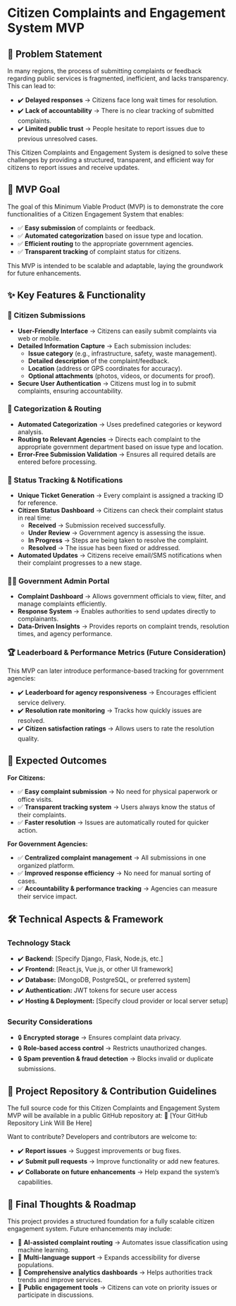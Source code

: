 # Citizen Complaints and Engagement System MVP

## 📌 Problem Statement
In many regions, the process of submitting complaints or feedback regarding public services is fragmented, inefficient, and lacks transparency. This can lead to:
- ✔️ **Delayed responses** → Citizens face long wait times for resolution.
- ✔️ **Lack of accountability** → There is no clear tracking of submitted complaints.
- ✔️ **Limited public trust** → People hesitate to report issues due to previous unresolved cases.

This Citizen Complaints and Engagement System is designed to solve these challenges by providing a structured, transparent, and efficient way for citizens to report issues and receive updates.

## 🎯 MVP Goal
The goal of this Minimum Viable Product (MVP) is to demonstrate the core functionalities of a Citizen Engagement System that enables:
- ✅ **Easy submission** of complaints or feedback.
- ✅ **Automated categorization** based on issue type and location.
- ✅ **Efficient routing** to the appropriate government agencies.
- ✅ **Transparent tracking** of complaint status for citizens.

This MVP is intended to be scalable and adaptable, laying the groundwork for future enhancements.

## ✨ Key Features & Functionality

### 📝 Citizen Submissions
- **User-Friendly Interface** → Citizens can easily submit complaints via web or mobile.
- **Detailed Information Capture** → Each submission includes:
    - **Issue category** (e.g., infrastructure, safety, waste management).
    - **Detailed description** of the complaint/feedback.
    - **Location** (address or GPS coordinates for accuracy).
    - **Optional attachments** (photos, videos, or documents for proof).
- **Secure User Authentication** → Citizens must log in to submit complaints, ensuring accountability.

### 📂 Categorization & Routing
- **Automated Categorization** → Uses predefined categories or keyword analysis.
- **Routing to Relevant Agencies** → Directs each complaint to the appropriate government department based on issue type and location.
- **Error-Free Submission Validation** → Ensures all required details are entered before processing.

### 🚦 Status Tracking & Notifications
- **Unique Ticket Generation** → Every complaint is assigned a tracking ID for reference.
- **Citizen Status Dashboard** → Citizens can check their complaint status in real time:
    - **Received** → Submission received successfully.
    - **Under Review** → Government agency is assessing the issue.
    - **In Progress** → Steps are being taken to resolve the complaint.
    - **Resolved** → The issue has been fixed or addressed.
- **Automated Updates** → Citizens receive email/SMS notifications when their complaint progresses to a new stage.

### 🧑‍💼 Government Admin Portal
- **Complaint Dashboard** → Allows government officials to view, filter, and manage complaints efficiently.
- **Response System** → Enables authorities to send updates directly to complainants.
- **Data-Driven Insights** → Provides reports on complaint trends, resolution times, and agency performance.

### 🏆 Leaderboard & Performance Metrics (Future Consideration)
This MVP can later introduce performance-based tracking for government agencies:
- ✔️ **Leaderboard for agency responsiveness** → Encourages efficient service delivery.
- ✔️ **Resolution rate monitoring** → Tracks how quickly issues are resolved.
- ✔️ **Citizen satisfaction ratings** → Allows users to rate the resolution quality.

## 🚀 Expected Outcomes

**For Citizens:**
- ✅ **Easy complaint submission** → No need for physical paperwork or office visits.
- ✅ **Transparent tracking system** → Users always know the status of their complaints.
- ✅ **Faster resolution** → Issues are automatically routed for quicker action.

**For Government Agencies:**
- ✅ **Centralized complaint management** → All submissions in one organized platform.
- ✅ **Improved response efficiency** → No need for manual sorting of cases.
- ✅ **Accountability & performance tracking** → Agencies can measure their service impact.

## 🛠️ Technical Aspects & Framework

### Technology Stack
- ✔️ **Backend:** [Specify Django, Flask, Node.js, etc.]
- ✔️ **Frontend:** [React.js, Vue.js, or other UI framework]
- ✔️ **Database:** [MongoDB, PostgreSQL, or preferred system]
- ✔️ **Authentication:** JWT tokens for secure user access
- ✔️ **Hosting & Deployment:** [Specify cloud provider or local server setup]

### Security Considerations
- 🔒 **Encrypted storage** → Ensures complaint data privacy.
- 🔒 **Role-based access control** → Restricts unauthorized changes.
- 🔒 **Spam prevention & fraud detection** → Blocks invalid or duplicate submissions.

## 🔗 Project Repository & Contribution Guidelines
The full source code for this Citizen Complaints and Engagement System MVP will be available in a public GitHub repository at:
📌 [Your GitHub Repository Link Will Be Here]

Want to contribute? Developers and contributors are welcome to:
- ✔️ **Report issues** → Suggest improvements or bug fixes.
- ✔️ **Submit pull requests** → Improve functionality or add new features.
- ✔️ **Collaborate on future enhancements** → Help expand the system’s capabilities.

## 🎯 Final Thoughts & Roadmap
This project provides a structured foundation for a fully scalable citizen engagement system. Future enhancements may include:
- 📌 **AI-assisted complaint routing** → Automates issue classification using machine learning.
- 📌 **Multi-language support** → Expands accessibility for diverse populations.
- 📌 **Comprehensive analytics dashboards** → Helps authorities track trends and improve services.
- 📌 **Public engagement tools** → Citizens can vote on priority issues or participate in discussions.
